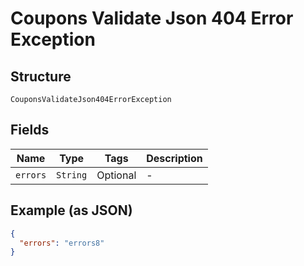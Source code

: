 
# Coupons Validate Json 404 Error Exception

## Structure

`CouponsValidateJson404ErrorException`

## Fields

| Name | Type | Tags | Description |
|  --- | --- | --- | --- |
| `errors` | `String` | Optional | - |

## Example (as JSON)

```json
{
  "errors": "errors8"
}
```

